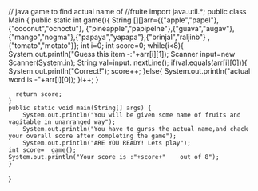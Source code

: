 // java game to find actual name of 
//fruite
import java.util.*;
public class Main {
	public static int game(){
	    String [][]arr={{"apple","papel"},{"coconut","ocnoctu"}, {"pineapple","papipelne"},{"guava","augav"},{"mango","nogma"},{"papaya","yapapa"},{"brinjal","raljinb"} , {"tomato","motato"}};
	  int i=0;
	  int score=0;
	      while(i<8){
	        System.out.println("Guess this item  -:"+arr[i][1]);
	        Scanner input=new Scanner(System.in);
	        String val=input. nextLine();
	        if(val.equals(arr[i][0])){
	            System.out.println("Correct!");
	            score++;
	        }else{
	            System.out.println("actual word is  -"+arr[i][0]);
	        }i++;
	    }
	   
	  return score;  
	}
	public static void main(String[] args) {
		System.out.println("You will be given some name of fruits and vagitable in unarranged way");
		System.out.println("You have to gurss the actual name,and chack your overall score after completing the game");
		System.out.println("ARE YOU READY! Lets play");
	int score=	game();
	System.out.println("Your score is :"+score+"    out of 8");
	}
}